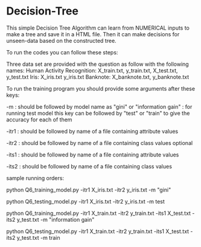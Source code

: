 # Decision-Tree
This simple Decision Tree Algorithm can learn from NUMERICAL inputs to make a tree and save it in a HTML file. 
Then it can make decisions for unseen-data based on the constructed tree.

To run the codes you can follow these steps:

Three data set are provided with the question as follow with the following names:
Human Activity Recognition: X_train.txt, y_train.txt, X_test.txt, y_test.txt
Iris: X_iris.txt y_iris.txt
Banknote: X_banknote.txt, y_banknote.txt

To run the training program you should provide some arguments after these keys:

-m    : should be followed by model name as "gini" or "information gain" 
	  : for running test model this key can be followed by "test" or "train" to give the accuracy for each of them

-itr1  : should be followed by name of a file containing attribute values

-itr2   : should be followed by name of a file containing class values optional

-its1  : should be followed by name of a file containing attribute values

-its2   : should be followed by name of a file containing class values


sample running orders:

python Q6_training_model.py -itr1 X_iris.txt -itr2 y_iris.txt -m "gini"

python Q6_testing_model.py -itr1 X_iris.txt -itr2 y_iris.txt -m test


python Q6_training_model.py -itr1 X_train.txt -itr2 y_train.txt -its1 X_test.txt -its2 y_test.txt -m "information gain"

python Q6_testing_model.py -itr1 X_train.txt -itr2 y_train.txt -its1 X_test.txt -its2 y_test.txt -m train


